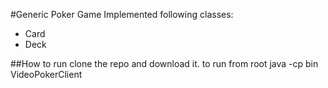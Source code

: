 #Generic Poker Game
Implemented following classes:
- Card
- Deck

##How to run
clone the repo and download it.
to run from root
	java -cp bin VideoPokerClient